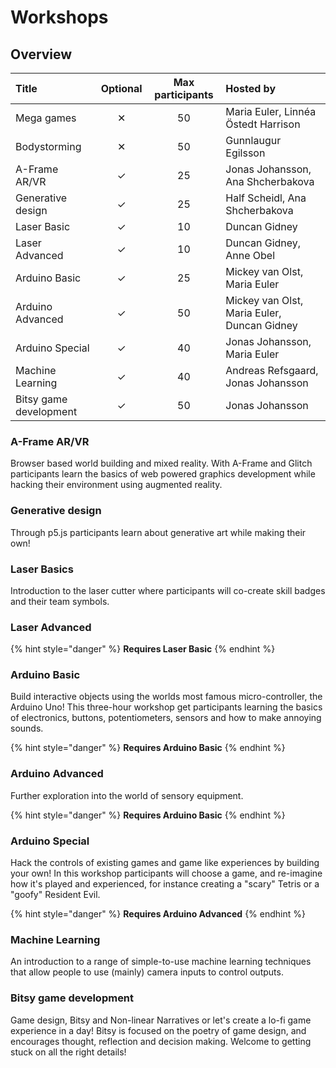# Workshops

## Overview

| Title | Optional | Max participants | Hosted by |
| :--- | :---: | :---: | :--- |
| Mega games | ✕ | 50 | Maria Euler, Linnéa Östedt Harrison |
| Bodystorming | ✕ | 50 | Gunnlaugur Egilsson |
| A-Frame AR/VR | ✓ | 25 | Jonas Johansson, Ana Shcherbakova |
| Generative design | ✓ | 25 | Half Scheidl, Ana Shcherbakova |
| Laser Basic | ✓ | 10 | Duncan Gidney |
| Laser Advanced | ✓ | 10 | Duncan Gidney, Anne Obel |
| Arduino Basic | ✓ | 25 | Mickey van Olst, Maria Euler |
| Arduino Advanced | ✓ | 50 | Mickey van Olst, Maria Euler, Duncan Gidney |
| Arduino Special | ✓ | 40 | Jonas Johansson, Maria Euler |
| Machine Learning | ✓ | 40 | Andreas Refsgaard, Jonas Johansson |
| Bitsy game development | ✓ | 50 | Jonas Johansson |

### A-Frame AR/VR

Browser based world building and mixed reality. With A-Frame and Glitch participants learn the basics of web powered graphics development while hacking their environment using augmented reality. 

### Generative design

Through p5.js participants learn about generative art while making their own!

### Laser Basics

Introduction to the laser cutter where participants will co-create skill badges and their team symbols.

### Laser Advanced

{% hint style="danger" %}
**Requires Laser Basic**
{% endhint %}

### **Arduino Basic**

Build interactive objects using the worlds most famous micro-controller, the Arduino Uno! This three-hour workshop get participants learning the basics of electronics, buttons, potentiometers, sensors and how to make annoying sounds.

{% hint style="danger" %}
**Requires Arduino Basic**
{% endhint %}

### **Arduino Advanced**

Further exploration into the world of sensory equipment.

{% hint style="danger" %}
**Requires Arduino Basic**
{% endhint %}

### **Arduino Special**

Hack the controls of existing games and game like experiences by building your own! In this workshop participants will choose a game, and re-imagine how it's played  and experienced, for instance creating a "scary" Tetris or a "goofy" Resident Evil.

{% hint style="danger" %}
**Requires Arduino Advanced**
{% endhint %}

### Machine Learning

An introduction to a range of simple-to-use machine learning techniques that allow people to use \(mainly\) camera inputs to control outputs.

### Bitsy game development

Game design, Bitsy and Non-linear Narratives or let's create a lo-fi game experience in a day! Bitsy is  focused on the poetry of game design, and encourages thought, reflection and decision making. Welcome to getting stuck on all the right details!



